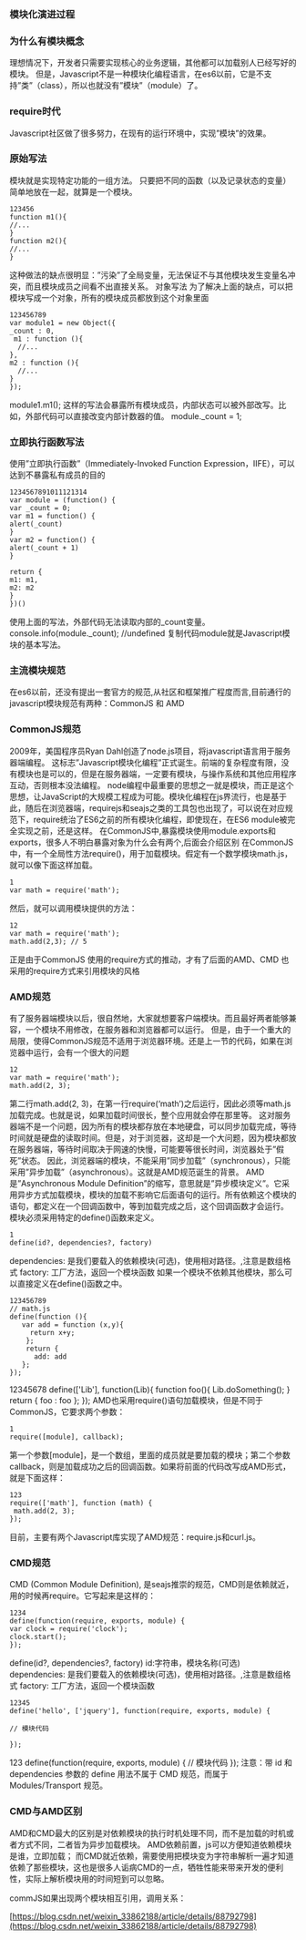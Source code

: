 ### 模块化演进过程

### 为什么有模块概念

理想情况下，开发者只需要实现核心的业务逻辑，其他都可以加载别人已经写好的模块。
但是，Javascript不是一种模块化编程语言，在es6以前，它是不支持”类”（class），所以也就没有”模块”（module）了。

### require时代

Javascript社区做了很多努力，在现有的运行环境中，实现”模块”的效果。

### 原始写法

模块就是实现特定功能的一组方法。
只要把不同的函数（以及记录状态的变量）简单地放在一起，就算是一个模块。

```
123456
function m1(){
//...
}
function m2(){
//...
}
```

这种做法的缺点很明显：”污染”了全局变量，无法保证不与其他模块发生变量名冲突，而且模块成员之间看不出直接关系。
对象写法
为了解决上面的缺点，可以把模块写成一个对象，所有的模块成员都放到这个对象里面

```
123456789
var module1 = new Object({
_count : 0,
 m1 : function (){
  //...
},
m2 : function (){
  //...
}
});
```

module1.m1();
这样的写法会暴露所有模块成员，内部状态可以被外部改写。比如，外部代码可以直接改变内部计数器的值。
module._count = 1;

### 立即执行函数写法

使用”立即执行函数”（Immediately-Invoked Function Expression，IIFE），可以达到不暴露私有成员的目的

```
1234567891011121314
var module = (function() {
var _count = 0;
var m1 = function() {
alert(_count)
}
var m2 = function() {
alert(_count + 1)
}
 
return {
m1: m1,
m2: m2
}
})()
```

使用上面的写法，外部代码无法读取内部的_count变量。
console.info(module._count); //undefined
复制代码module就是Javascript模块的基本写法。

### 主流模块规范

在es6以前，还没有提出一套官方的规范,从社区和框架推广程度而言,目前通行的javascript模块规范有两种：CommonJS 和 AMD

### CommonJS规范

2009年，美国程序员Ryan Dahl创造了node.js项目，将javascript语言用于服务器端编程。
这标志”Javascript模块化编程”正式诞生。前端的复杂程度有限，没有模块也是可以的，但是在服务器端，一定要有模块，与操作系统和其他应用程序互动，否则根本没法编程。
node编程中最重要的思想之一就是模块，而正是这个思想，让JavaScript的大规模工程成为可能。模块化编程在js界流行，也是基于此，随后在浏览器端，requirejs和seajs之类的工具包也出现了，可以说在对应规范下，require统治了ES6之前的所有模块化编程，即使现在，在ES6 module被完全实现之前，还是这样。
在CommonJS中,暴露模块使用module.exports和exports，很多人不明白暴露对象为什么会有两个,后面会介绍区别
在CommonJS中，有一个全局性方法require()，用于加载模块。假定有一个数学模块math.js，就可以像下面这样加载。

```
1
var math = require('math');
```

然后，就可以调用模块提供的方法：

```
12
var math = require('math');
math.add(2,3); // 5
```

正是由于CommonJS 使用的require方式的推动，才有了后面的AMD、CMD 也采用的require方式来引用模块的风格

### AMD规范

有了服务器端模块以后，很自然地，大家就想要客户端模块。而且最好两者能够兼容，一个模块不用修改，在服务器和浏览器都可以运行。
但是，由于一个重大的局限，使得CommonJS规范不适用于浏览器环境。还是上一节的代码，如果在浏览器中运行，会有一个很大的问题

```
12
var math = require('math');
math.add(2, 3);
```

第二行math.add(2, 3)，在第一行require(‘math’)之后运行，因此必须等math.js加载完成。也就是说，如果加载时间很长，整个应用就会停在那里等。
这对服务器端不是一个问题，因为所有的模块都存放在本地硬盘，可以同步加载完成，等待时间就是硬盘的读取时间。但是，对于浏览器，这却是一个大问题，因为模块都放在服务器端，等待时间取决于网速的快慢，可能要等很长时间，浏览器处于”假死”状态。
因此，浏览器端的模块，不能采用”同步加载”（synchronous），只能采用”异步加载”（asynchronous）。这就是AMD规范诞生的背景。
AMD是”Asynchronous Module Definition”的缩写，意思就是”异步模块定义”。它采用异步方式加载模块，模块的加载不影响它后面语句的运行。所有依赖这个模块的语句，都定义在一个回调函数中，等到加载完成之后，这个回调函数才会运行。
模块必须采用特定的define()函数来定义。

```
1
define(id?, dependencies?, factory)
```

dependencies: 是我们要载入的依赖模块(可选)，使用相对路径。,注意是数组格式
factory: 工厂方法，返回一个模块函数
如果一个模块不依赖其他模块，那么可以直接定义在define()函数之中。

```
123456789
// math.js
define(function (){
   var add = function (x,y){
     return x+y;
    };
    return {
      add: add
   };
});
```

12345678
define(['Lib'], function(Lib){
         function foo(){
            Lib.doSomething();
         }
          return {
             foo : foo
              };
         });
AMD也采用require()语句加载模块，但是不同于CommonJS，它要求两个参数：

```
1
require([module], callback);
```

第一个参数[module]，是一个数组，里面的成员就是要加载的模块；第二个参数callback，则是加载成功之后的回调函数。如果将前面的代码改写成AMD形式，就是下面这样：

```
123
require(['math'], function (math) {
 math.add(2, 3);
});
```

目前，主要有两个Javascript库实现了AMD规范：require.js和curl.js。

### CMD规范

CMD (Common Module Definition), 是seajs推崇的规范，CMD则是依赖就近，用的时候再require。它写起来是这样的：

```
1234
define(function(require, exports, module) {
var clock = require('clock');
clock.start();
});
```

define(id?, dependencies?, factory)
id:字符串，模块名称(可选)
dependencies: 是我们要载入的依赖模块(可选)，使用相对路径。,注意是数组格式
factory: 工厂方法，返回一个模块函数

```
12345
define('hello', ['jquery'], function(require, exports, module) {

// 模块代码
 
});
```

123
define(function(require, exports, module) {
// 模块代码
});
注意：带 id 和 dependencies 参数的 define 用法不属于 CMD 规范，而属于 Modules/Transport 规范。

### CMD与AMD区别

AMD和CMD最大的区别是对依赖模块的执行时机处理不同，而不是加载的时机或者方式不同，二者皆为异步加载模块。
AMD依赖前置，js可以方便知道依赖模块是谁，立即加载；
而CMD就近依赖，需要使用把模块变为字符串解析一遍才知道依赖了那些模块，这也是很多人诟病CMD的一点，牺牲性能来带来开发的便利性，实际上解析模块用的时间短到可以忽略。

commJS如果出现两个模块相互引用，调用关系：

[https://blog.csdn.net/weixin_33862188/article/details/88792798](https://blog.csdn.net/weixin_33862188/article/details/88792798)
